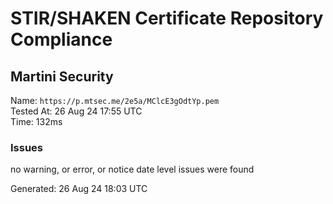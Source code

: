 # STIR/SHAKEN Certificate Repository Compliance

## Martini Security

Name: `https://p.mtsec.me/2e5a/MClcE3gOdtYp.pem`\
Tested At: 26 Aug 24 17:55 UTC\
Time: 132ms

### Issues

no warning, or error, or notice date level issues were found

Generated: 26 Aug 24 18:03 UTC